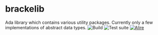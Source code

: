 # brackelib

Ada library which contains various utility packages. Currently only a few implementations of abstract data types.
![Build](https://github.com/bracke/brackelib/.github/workflows/ada.yml/badge.svg)
![Test suite](https://github.com/bracke/brackelib/.github/workflows/unit-tests.yml/badge.svg)
[![Alire](https://img.shields.io/endpoint?url=https://alire.ada.dev/badges/brackelib.json)](https://alire.ada.dev/crates/brackelib.html)
